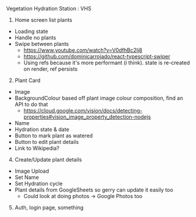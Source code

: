 Vegetation Hydration Station : VHS

1. Home screen list plants

- Loading state
- Handle no plants
- Swipe between plants
  - https://www.youtube.com/watch?v=V0dfhBc2lj8
  - https://github.com/dominicarrojado/react-typescript-swiper
  - Using refs because it's more performant (i think). state is re-created on render, ref persists

2. Plant Card

- Image
- BackgroundColour based off plant image colour composition, find an API to do that
  - https://cloud.google.com/vision/docs/detecting-properties#vision_image_property_detection-nodejs
- Name
- Hydration state & date
- Button to mark plant as watered
- Button to edit plant details
- Link to Wikipedia?

4. Create/Update plant details

- Image Upload
- Set Name
- Set Hydration cycle
- Plant details from GoogleSheets so gerry can update it easily too
  - Could look at doing photos -> Google Photos too

5. Auth, login page, something
